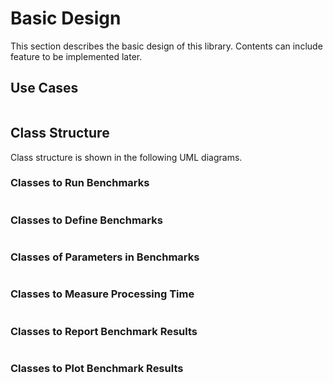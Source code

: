 # Basic Design

This section describes the basic design of this library.
Contents can include feature to be implemented later.

## Use Cases

```{uml} use_cases.puml

```

## Class Structure

Class structure is shown in the following UML diagrams.

### Classes to Run Benchmarks

```{uml} classes_run_bench.puml

```

### Classes to Define Benchmarks

```{uml} classes_define_bench.puml

```

### Classes of Parameters in Benchmarks

```{uml} classes_param.puml

```

### Classes to Measure Processing Time

```{uml} classes_measure.puml

```

### Classes to Report Benchmark Results

```{uml} classes_reporter.puml

```

### Classes to Plot Benchmark Results

```{uml} classes_plot.puml

```
